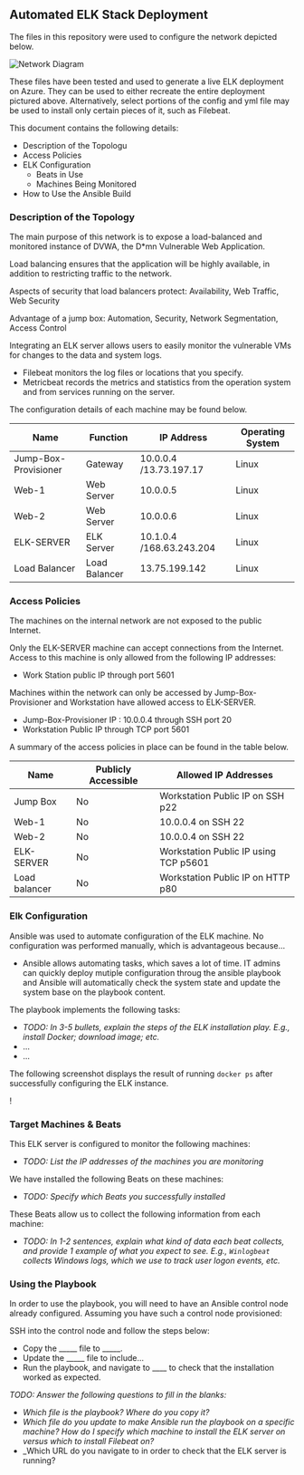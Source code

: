## Automated ELK Stack Deployment

The files in this repository were used to configure the network depicted below.

![Network Diagram](Images/Network_Diagram.png)

These files have been tested and used to generate a live ELK deployment on Azure. They can be used to either recreate the entire deployment pictured above. Alternatively, select portions of the config and yml file may be used to install only certain pieces of it, such as Filebeat.

This document contains the following details:
- Description of the Topologu
- Access Policies
- ELK Configuration
  - Beats in Use
  - Machines Being Monitored
- How to Use the Ansible Build


### Description of the Topology

The main purpose of this network is to expose a load-balanced and monitored instance of DVWA, the D*mn Vulnerable Web Application.

Load balancing ensures that the application will be highly available, in addition to restricting traffic to the network.

Aspects of security that load balancers protect: Availability, Web Traffic, Web Security

Advantage of a jump box:  Automation, Security, Network Segmentation, Access Control


Integrating an ELK server allows users to easily monitor the vulnerable VMs for changes to the data and system logs.
- Filebeat monitors the log files or locations that you specify.
- Metricbeat records the metrics and statistics from the operation system and from services running on the server.

The configuration details of each machine may be found below.

| Name                 | Function     | IP Address               | Operating System |
|----------------------|--------------|--------------------------|------------------|
| Jump-Box-Provisioner | Gateway      | 10.0.0.4 /13.73.197.17   | Linux            |
| Web-1                |Web Server    | 10.0.0.5                 | Linux            |
| Web-2                |Web Server    | 10.0.0.6                 | Linux            |
| ELK-SERVER           |ELK Server    | 10.1.0.4 /168.63.243.204 | Linux            |
| Load Balancer        |Load Balancer | 13.75.199.142            | Linux            | 
### Access Policies

The machines on the internal network are not exposed to the public Internet. 

Only the ELK-SERVER  machine can accept connections from the Internet. Access to this machine is only allowed from the following IP addresses: 

- Work Station public IP through port 5601

Machines within the network can only be accessed by Jump-Box-Provisioner and Workstation have allowed access to ELK-SERVER.

- Jump-Box-Provisioner IP : 10.0.0.4 through SSH port 20
- Workstation Public IP through TCP port 5601

A summary of the access policies in place can be found in the table below.

| Name        | Publicly Accessible  | Allowed IP Addresses                  |
|-------------|----------------------|---------------------------------------|
| Jump Box    |      No              | Workstation Public IP on SSH  p22     |
|   Web-1     |      No              | 10.0.0.4 on SSH  22                   |
|   Web-2     |      No              | 10.0.0.4 on SSH  22                   |
| ELK-SERVER  |      No              | Workstation Public IP using TCP p5601 |
|Load balancer|      No              | Workstation Public IP on  HTTP p80    |  

### Elk Configuration

Ansible was used to automate configuration of the ELK machine. No configuration was performed manually, which is advantageous because...

- Ansible allows automating tasks, which saves a lot of time. IT admins can quickly deploy mutiple configuration throug the ansible playbook and Ansible will automatically 
  check the system state and update the system base on the playbook content.
  
The playbook implements the following tasks:
- _TODO: In 3-5 bullets, explain the steps of the ELK installation play. E.g., install Docker; download image; etc._
- ...
- ...

The following screenshot displays the result of running `docker ps` after successfully configuring the ELK instance.

!

### Target Machines & Beats
This ELK server is configured to monitor the following machines:
- _TODO: List the IP addresses of the machines you are monitoring_

We have installed the following Beats on these machines:
- _TODO: Specify which Beats you successfully installed_

These Beats allow us to collect the following information from each machine:
- _TODO: In 1-2 sentences, explain what kind of data each beat collects, and provide 1 example of what you expect to see. E.g., `Winlogbeat` collects Windows logs, which we use to track user logon events, etc._

### Using the Playbook
In order to use the playbook, you will need to have an Ansible control node already configured. Assuming you have such a control node provisioned: 

SSH into the control node and follow the steps below:
- Copy the _____ file to _____.
- Update the _____ file to include...
- Run the playbook, and navigate to ____ to check that the installation worked as expected.

_TODO: Answer the following questions to fill in the blanks:_
- _Which file is the playbook? Where do you copy it?_
- _Which file do you update to make Ansible run the playbook on a specific machine? How do I specify which machine to install the ELK server on versus which to install Filebeat on?_
- _Which URL do you navigate to in order to check that the ELK server is running?


